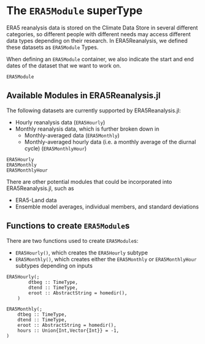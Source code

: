 # The `ERA5Module` superType

ERA5 reanalysis data is stored on the Climate Data Store in several different categories, so different people with different needs may access different data types depending on their research.  In ERA5Reanalysis, we defined these datasets as `ERA5Module` Types.

When defining an `ERA5Module` container, we also indicate the start and end dates of the dataset that we want to work on.

```@docs
ERA5Module
```

## Available Modules in ERA5Reanalysis.jl

The following datasets are currently supported by ERA5Reanalysis.jl:
* Hourly reanalysis data (`ERA5Hourly`)
* Monthly reanalysis data, which is further broken down in
    * Monthly-averaged data (`ERA5Monthly`)
    * Monthly-averaged hourly data (i.e. a monthly average of the diurnal cycle) (`ERA5MonthlyHour`)

```@docs
ERA5Hourly
ERA5Monthly
ERA5MonthlyHour
```

There are other potential modules that could be incorporated into ERA5Reanalysis.jl, such as
* ERA5-Land data
* Ensemble model averages, individual members, and standard deviations

## Functions to create `ERA5Module`s

There are two functions used to create `ERA5Module`s:
* `ERA5Hourly()`, which creates the `ERA5Hourly` subtype
* `ERA5Monthly()`, which creates either the `ERA5Monthly` or `ERA5MonthlyHour` subtypes depending on inputs

```@docs
ERA5Hourly(;
        dtbeg :: TimeType,
        dtend :: TimeType,
        eroot :: AbstractString = homedir(),
    )
```
```@docs
ERA5Monthly(;
    dtbeg :: TimeType,
    dtend :: TimeType,
    eroot :: AbstractString = homedir(),
    hours :: Union{Int,Vector{Int}} = -1,
)
```
